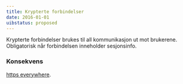 ```yaml
---
title: Krypterte forbindelser
date: 2016-01-01
uibstatus: proposed
---
```


Krypterte forbindelser brukes til all kommunikasjon ut mot brukerene.
Obligatorisk når forbindelsen inneholder sesjonsinfo.

### Konsekvens

[https everywhere](https://www.eff.org/https-everywhere).
